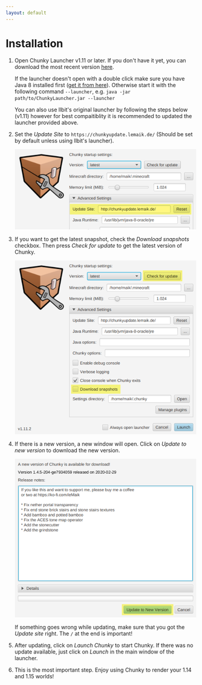 ```yaml
---
layout: default
---
```


# Installation

1. Open Chunky Launcher v1.11 or later. If you don't have it yet, you can download the most recent version [here](https://chunkyupdate.lemaik.de/ChunkyLauncher.jar).

   If the launcher doesn't open with a double click make sure you have Java 8 installed first ([get it from here](https://java.com/download/)).
   Otherwise start it with the following command `--launcher`, e.g. `java -jar path/to/ChunkyLauncher.jar --launcher`

   You can also use llbit's original launcher by following the steps below (v1.11) however for best compaitiblity it is recommended to updated the launcher provided above.

2. Set the _Update Site_ to `https://chunkyupdate.lemaik.de/` (Should be set by default unless using llbit's launcher).

   ![](/assets/img/chunky-step1.png)

3. If you want to get the latest snapshot, check the _Download snapshots_ checkbox. Then press _Check for update_ to get the latest version of Chunky.

   ![](/assets/img/chunky-step2.png)

4. If there is a new version, a new window will open. Click on _Update to new version_ to download the new version.

   ![](/assets/img/chunky-step3.png)

   If something goes wrong while updating, make sure that you got the _Update site_ right. The `/` at the end is important!

5. After updating, click on _Launch Chunky_ to start Chunky. If there was no update available, just click on _Launch_ in the main window of the launcher.

6. This is the most important step. Enjoy using Chunky to render your 1.14 and 1.15 worlds!
